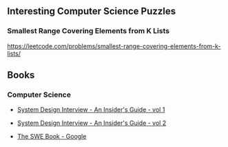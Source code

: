 ---
---

## Interesting Computer Science Puzzles

### Smallest Range Covering Elements from K Lists
https://leetcode.com/problems/smallest-range-covering-elements-from-k-lists/

## Books

### Computer Science

- [System Design Interview - An Insider's Guide - vol 1](https://www.amazon.com/dp/B08CMF2CQF)

- [System Design Interview - An Insider's Guide - vol 2](https://www.amazon.com/dp/1736049119)

- [The SWE Book - Google](https://abseil.io/resources/swe-book)